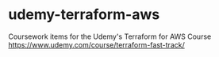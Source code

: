 # udemy-terraform-aws

Coursework items for the Udemy's Terraform for AWS Course
https://www.udemy.com/course/terraform-fast-track/
